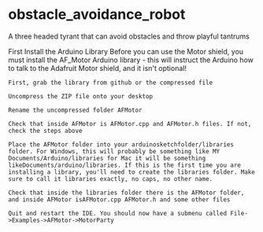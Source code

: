 # obstacle_avoidance_robot

A three headed tyrant that can avoid obstacles and throw playful tantrums


First Install the Arduino Library
    Before you can use the Motor shield, you must install the AF_Motor Arduino library - this will instruct the Arduino how to talk to the Adafruit Motor shield, and it isn't optional!
    
    First, grab the library from github or the compressed file
    
    Uncompress the ZIP file onto your desktop
    
    Rename the uncompressed folder AFMotor
    
    Check that inside AFMotor is AFMotor.cpp and AFMotor.h files. If not, check the steps above
    
    Place the AFMotor folder into your arduinosketchfolder/libraries folder. For Windows, this will probably be something like MY Documents/Arduino/libraries for Mac it will be something likeDocuments/arduino/libraries. If this is the first time you are installing a library, you'll need to create the libraries folder. Make sure to call it libraries exactly, no caps, no other name.
    
    Check that inside the libraries folder there is the AFMotor folder, and inside AFMotor isAFMotor.cpp AFMotor.h and some other files
    
    Quit and restart the IDE. You should now have a submenu called File->Examples->AFMotor->MotorParty